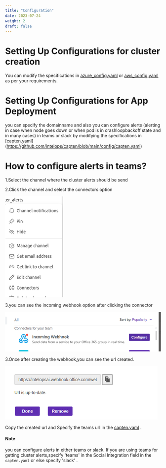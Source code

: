 ```yaml
---
title: "Configuration"
date: 2023-07-24
weight: 2
draft: false
---
```


# Setting Up Configurations for cluster creation

You can modify the specifications in [azure_config.yaml](https://github.com/intelops/capten/blob/main/config/azure_config.yaml) or [aws_config.yaml](https://github.com/intelops/capten/blob/main/config/aws_config.yaml) as per your requirements.

# Setting Up Configurations for App Deployment

you can specify the domainname and  also you can configure alerts (alerting in case when node goes down or when pod is in crashloopbackoff state and in many cases) in teams or slack by modifying the specifications in [capten.yaml] (https://github.com/intelops/capten/blob/main/config/capten.yaml)

# How to configure alerts in teams?

1.Select the channel where the cluster alerts should be send

2.Click the channel and select the connectors option

![connector-image](./teamsconnector.png#gh-light-mode-only)

3.you can see the incoming webhook option after clicking the connector

![configure-teams](./teamsconfigure.png#gh-light-mode-only)

3.Once after creating the webhook,you can see the url created.

![teams-url](./teamsurl.png#gh-light-mode-only)

Copy the created url and Specify the teams url in the [capten.yaml](https://github.com/intelops/capten/blob/main/config/capten.yaml) .




#### Note
you can configure alerts in either teams or slack. If you are using teams for getting cluster alerts,specify 'teams' in the  Social Integration field in the `capten.yaml` or else specify 'slack' .

